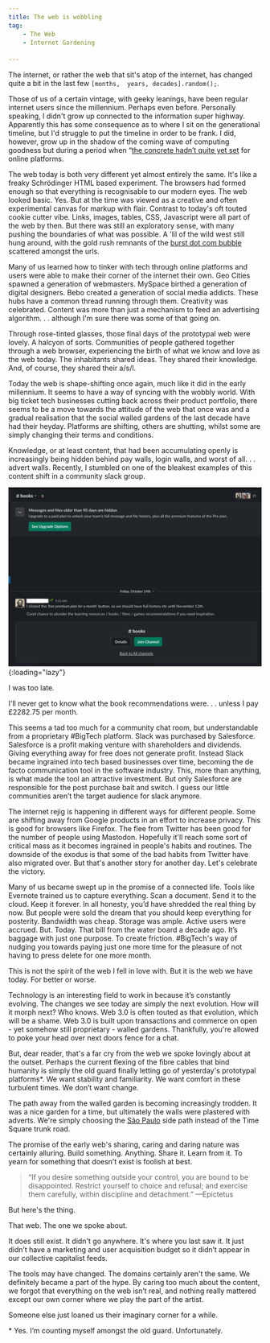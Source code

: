 ```yaml
---
title: The web is wobbling
tag: 
    - The Web
    - Internet Gardening

---
```


The internet, or rather the web that sit's atop of the internet, has changed quite a bit in the last few `[months,  years, decades].random();`.

Those of us of a certain vintage, with geeky leanings, have been regular internet users since the millennium. Perhaps even before. Personally speaking, I didn't grow up connected to the information super highway. Apparently this has some consequence as to where I sit on the generational timeline, but I'd struggle to put the timeline in order to be frank. I did, however, grow up in the shadow of the coming wave of computing goodness but during a period when “[the concrete hadn’t quite yet set](https://www.robinsloan.com/lab/new-avenues/) for online platforms.

The web today is both very different yet almost entirely the same. It's like a freaky Schrödinger HTML based experiment. The browsers had formed enough so that everything is recognisable to our modern eyes. The web looked basic. Yes. But at the time was viewed as a creative and often experimental canvas for markup with flair. Contrast to today's oft touted cookie cutter vibe. Links, images, tables, CSS, Javascript were all part of the web by then. But there was still an exploratory sense, with many pushing the boundaries of what was possible. A 'lil of the wild west still hung around, with the gold rush remnants of the [burst dot com bubble](https://en.wikipedia.org/wiki/Dot-com_bubble) scattered amongst the urls.

Many of us learned how to tinker with tech through online platforms and users were able to make their corner of the internet their own. Geo Cities spawned a generation of webmasters. MySpace birthed a generation of digital designers. Bebo created a generation of social media addicts. These hubs have a common thread running through them. Creativity was celebrated. Content was more than just a mechanism to feed an advertising algorithm. . . although I'm sure there was some of that going on.

Through rose-tinted glasses, those final days of the prototypal web were lovely. A halcyon of sorts. Communities of people gathered together through a web browser, experiencing the birth of what we know and love as the web today. The inhabitants shared ideas. They shared their knowledge. And, of course, they shared their a/s/l.

Today the web is shape-shifting once again, much like it did in the early millennium. It seems to have a way of syncing with the wobbly world. With big ticket tech businesses cutting back across their product portfolio, there seems to be a move towards the attitude of the web that once was and a gradual realisation that the social walled gardens of the last decade have had their heyday. Platforms are shifting, others are shutting, whilst some are simply changing their terms and conditions.

Knowledge, or at least content, that had been accumulating openly is increasingly being hidden behind pay walls, login walls,  and worst of all. . . advert walls. Recently, I stumbled on one of the bleakest examples of this content shift in a community slack group.

![The slack book channel is no more.](/assets/images/2022/slack-books.jpg "Slack channel screenshot showing only one message"){:loading="lazy"}

I was too late. 

I'll never get to know what the book recommendations were. . . unless I pay £2282.75 per month. 

This seems a tad too much for a community chat room, but understandable from a proprietary #BigTech platform. Slack was purchased by Salesforce. Salesforce is a profit making venture with shareholders and dividends. Giving everything away for free does not generate profit. Instead Slack became ingrained into tech based businesses over time, becoming the de facto communication tool in the software industry. This, more than anything, is what made the tool an attractive investment. But only Salesforce are responsible for the post purchase bait and switch. I guess our little communities aren’t the target audience for slack anymore.

The internet rejig is happening in different ways for different people. Some are shifting away from Google products in an effort to increase privacy. This is good for browsers like Firefox. The flee from Twitter has been good for the number of people using Mastodon. Hopefully it'll reach some sort of critical mass as it becomes ingrained in people's habits and routines. The downside of the exodus is that some of the bad habits from Twitter have also migrated over. But that's another story for another day. Let's celebrate the victory.

Many of us became swept up in the promise of a connected life. Tools like Evernote trained us to capture everything. Scan a document. Send it to the cloud. Keep it forever. In all honesty, you’d have shredded the real thing by now. But people were sold the dream that you should keep everything for posterity. Bandwidth was cheap. Storage was ample. Active users were accrued. But. Today. That bill from the water board a decade ago. It’s baggage with just one purpose. To create friction. #BigTech's way of nudging you towards paying just one more time for the pleasure of not having to press delete for one more month.

This is not the spirit of the web I fell in love with. But it is the web we have today. For better or worse. 

Technology is an interesting field to work in because it’s constantly evolving. The changes we see today are simply the next evolution. How will it morph next? Who knows. Web 3.0 is often touted as that evolution, which will be a shame. Web 3.0 is built upon transactions and commerce on open - yet somehow still proprietary - walled gardens. Thankfully, you're allowed to poke your head over next doors fence for a chat.

But, dear reader, that's a far cry from the web we spoke lovingly about at the outset. Perhaps the current flexing of the fibre cables that bind humanity is simply the old guard finally letting go of yesterday's prototypal platforms*. We want stability and familiarity. We want comfort in these turbulent times. We don’t want change.

The path away from the walled garden is becoming increasingly trodden. It was a nice garden for a time, but ultimately the walls were plastered with adverts. We're simply choosing the [São Paulo](https://timesofindia.indiatimes.com/travel/destinations/sao-paulo-the-city-with-no-outdoor-advertisements/articleshow/36441208.cms) side path instead of the Time Square trunk road.

The promise of the early web's sharing, caring and daring nature was certainly alluring. Build something. Anything. Share it. Learn from it. To yearn for something that doesn’t exist is foolish at best.

> “If you desire something outside your control, you are bound to be disappointed. Restrict yourself to choice and refusal; and exercise them carefully, within discipline and detachment.” —Epictetus

But here's the thing.

That web. The one we spoke about.

It does still exist. It didn't go anywhere. It's where you last saw it. It just didn’t have a marketing and user acquisition budget so it didn’t appear in our collective capitalist feeds.

The tools may have changed. The domains certainly aren't the same. We definitely became a part of the hype. By caring too much about the content, we forgot that everything on the web isn’t real, and nothing really mattered except our own corner where we play the part of the artist.

Someone else just loaned us their imaginary corner for a while.

\* Yes. I’m counting myself amongst the old guard. Unfortunately.
